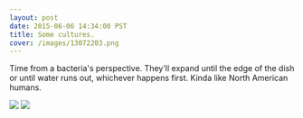 ```yaml
---
layout: post
date: 2015-06-06 14:34:00 PST
title: Some cultures.
cover: /images/13072203.png
---
```


Time from a bacteria's perspective. They'll expand until the edge of the dish or until water runs out, whichever happens first. Kinda like North American humans.

<img src="https://c1.staticflickr.com/1/292/18278376804_ac1be50464_z.jpg">
<img src="https://c1.staticflickr.com/1/358/18895687012_17de4b7e29_z.jpg">
